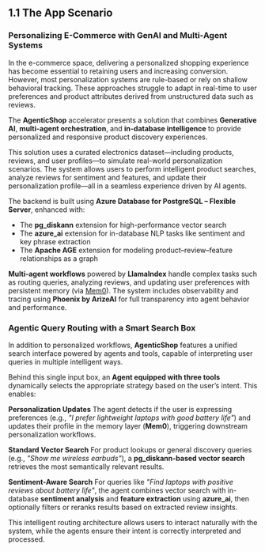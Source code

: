 ## 1.1 The App Scenario

### Personalizing E-Commerce with GenAI and Multi-Agent Systems

In the e-commerce space, delivering a personalized shopping experience has become essential to retaining users and increasing conversion. However, most personalization systems are rule-based or rely on shallow behavioral tracking. These approaches struggle to adapt in real-time to user preferences and product attributes derived from unstructured data such as reviews.

The **AgenticShop** accelerator presents a solution that combines **Generative AI**, **multi-agent orchestration**, and **in-database intelligence** to provide personalized and responsive product discovery experiences.

This solution uses a curated electronics dataset—including products, reviews, and user profiles—to simulate real-world personalization scenarios. The system allows users to perform intelligent product searches, analyze reviews for sentiment and features, and update their personalization profile—all in a seamless experience driven by AI agents.

The backend is built using **Azure Database for PostgreSQL – Flexible Server**, enhanced with:

- The **pg_diskann** extension for high-performance vector search
- The **azure_ai** extension for in-database NLP tasks like sentiment and key phrase extraction
- The **Apache AGE** extension for modeling product–review–feature relationships as a graph

**Multi-agent workflows** powered by **LlamaIndex** handle complex tasks such as routing queries, analyzing reviews, and updating user preferences with persistent memory (via [Mem0](https://mem0.ai)). The system includes observability and tracing using **Phoenix by ArizeAI** for full transparency into agent behavior and performance.

### Agentic Query Routing with a Smart Search Box

In addition to personalized workflows, **AgenticShop** features a unified search interface powered by agents and tools, capable of interpreting user queries in multiple intelligent ways.

Behind this single input box, an **Agent equipped with three tools** dynamically selects the appropriate strategy based on the user’s intent. This enables:

**Personalization Updates**
The agent detects if the user is expressing preferences (e.g., *"I prefer lightweight laptops with good battery life"*) and updates their profile in the memory layer (**Mem0**), triggering downstream personalization workflows.

**Standard Vector Search**
For product lookups or general discovery queries (e.g., *"Show me wireless earbuds"*), a **pg_diskann-based vector search** retrieves the most semantically relevant results.

**Sentiment-Aware Search**
For queries like *"Find laptops with positive reviews about battery life"*, the agent combines vector search with in-database **sentiment analysis** and **feature extraction** using **azure_ai**, then optionally filters or reranks results based on extracted review insights.

This intelligent routing architecture allows users to interact naturally with the system, while the agents ensure their intent is correctly interpreted and processed.

